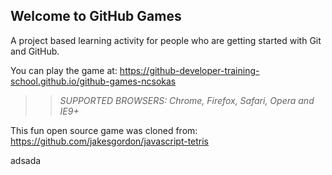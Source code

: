 ## Welcome to GitHub Games

A project based learning activity for people who are getting started with Git and GitHub.

You can play the game at: https://github-developer-training-school.github.io/github-games-ncsokas

>> _*SUPPORTED BROWSERS*: Chrome, Firefox, Safari, Opera and IE9+_

This fun open source game was cloned from: https://github.com/jakesgordon/javascript-tetris


adsada
